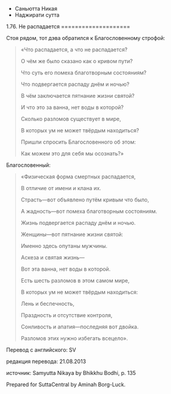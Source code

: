 









* Саньютта Никая
* Наджирати сутта


1\.76\. Не распадается
\=\=\=\=\=\=\=\=\=\=\=\=\=\=\=\=\=\=\=\=



Стоя рядом, тот дэва обратился к Благословенному строфой:



> «Что распадается, а что не распадается?  
> 
> О чём же было сказано как о кривом пути?  
> 
> Что суть его помеха благотворным состояниям?  
> 
> Что подвергается распаду днём и ночью?  
> 
> В чём заключается пятнание жизни святой?  
> 
> И что это за ванна, нет воды в которой?  
> 
>   
> 
> Сколько разломов существует в мире,  
> 
> В которых ум не может твёрдым находиться?  
> 
> Пришли спросить Благословенного об этом:  
> 
> Как можем это для себя мы осознать?»


Благословенный:



> «Физическая форма смертных распадается,  
> 
> В отличие от имени и клана их\.  
> 
> Страсть—вот объявлено путём кривым что было,  
> 
> А жадность—вот помеха благотворным состояниям\.  
> 
>   
> 
> Жизнь подвергается распаду днём и ночью\.  
> 
> Женщины—вот пятнание жизни святой:  
> 
> Именно здесь опутаны мужчины\.  
> 
> Аскеза и святая жизнь—  
> 
> Вот эта ванна, нет воды в которой\.  
> 
>   
> 
> Есть шесть разломов в этом самом мире,  
> 
> В которых ум не может твёрдым находиться:  
> 
> Лень и беспечность,  
> 
> Праздность и отсутствие контроля,  
> 
> Сонливость и апатия—последняя вот двойка\.  
> 
> Разломов этих нужно избегать всецело»\.



Перевод с английского: SV


редакция перевода: 21\.08\.2013


источник: Samyutta Nikaya by Bhikkhu Bodhi, p\. 135


Prepared for SuttaCentral by Aminah Borg\-Luck\.






